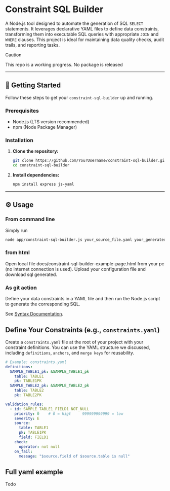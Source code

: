 # Constraint SQL Builder

A Node.js tool designed to automate the generation of SQL `SELECT` statements. It leverages declarative YAML files to define data constraints, transforming them into executable SQL queries with appropriate `JOIN` and `WHERE` clauses. This project is ideal for maintaining data quality checks, audit trails, and reporting tasks.

> [!CAUTION]
> This repo is a working progress.
> No package is released

---

## 🚀 Getting Started

Follow these steps to get your `constraint-sql-builder` up and running.

### Prerequisites

* Node.js (LTS version recommended)
* npm (Node Package Manager)

### Installation

1.  **Clone the repository:**
    ```bash
    git clone https://github.com/YourUsername/constraint-sql-builder.git
    cd constraint-sql-builder
    ```
2.  **Install dependencies:**
    ```bash
    npm install express js-yaml
    ```

---

## ⚙️ Usage

### From command line

Simply run
```bash
node app/constraint-sql-builder.js your_source_file.yaml your_generated_file.sql
```

### from html

Open local file docs/constraint-sql-builder-example-page.html from your pc (no internet connection is used).
Upload your configuration file and download sql generated.

### As git action

Define your data constraints in a YAML file and then run the Node.js script to generate the corresponding SQL.

See [Syntax Documentation](https://github.com/wolfsolver/constraint-sql-builder/wiki).

## Define Your Constraints (e.g., `constraints.yaml`)

Create a `constraints.yaml` file at the root of your project with your constraint definitions. You can use the YAML structure we discussed, including `definitions`, `anchors`, and `merge keys` for reusability.

```yaml
# Example: constraints.yaml
definitions:
  SAMPLE_TABLE1_pk: &SAMPLE_TABLE1_pk
    table: TABLE1
    pk: TABLE1PK
  SAMPLE_TABLE2_pk: &SAMPLE_TABLE2_pk
    table: TABLE2
    pk: TABLE2PK

validation_rules:
  - id: SAMPLE_TABLE1_FIELD1 NOT_NULL
    priority: 0    # 0 = higt     999999999999 = low
    severity: E
    source:
      table: TABLE1
      pk: TABLE1PK
      field: FIELD1
    check:
      operator: not null
    on_fail:
      message: "$source.field of $source.table is null"
```

## Full yaml example

Todo